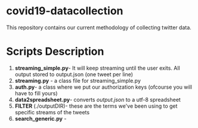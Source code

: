 # covid19-datacollection

This repository contains our current methodology of collecting twitter data.

# Scripts Description

1) **streaming_simple.py**- It will keep streaming until the user exits. All output stored to output.json (one tweet  per line)
2) **streaming.py** - a class file for streaming_simple.py
3) **auth.py**- a class where we put our authorization keys (ofcourse you will have to fill yours)
4) **data2spreadsheet.py**- converts *output.json* to a utf-8 spreadsheet
5) **FILTER** (./outputDIR)- these are the terms we've been using to get specific streams of the tweets
6) **search_generic.py** - 
